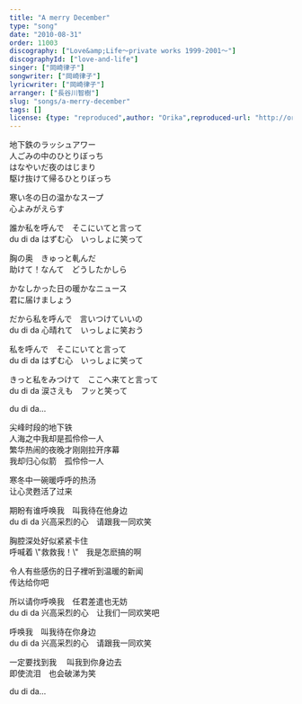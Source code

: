 ```yaml
---
title: "A merry December"
type: "song"
date: "2010-08-31"
order: 11003
discography: ["Love&amp;Life〜private works 1999-2001〜"]
discographyId: ["love-and-life"]
singer: ["岡崎律子"]
songwriter: ["岡崎律子"]
lyricwriter: ["岡崎律子"]
arranger: ["長谷川智樹"]
slug: "songs/a-merry-december"
tags: []
license: {type: "reproduced",author: "Orika",reproduced-url: "http://orikamushi.myweb.hinet.net/",reproduced-website: "織歌蟲網站"}
---
```


地下鉄のラッシュアワー   
人ごみの中のひとりぼっち   
はなやいだ夜のはじまり   
駆け抜けて帰るひとりぼっち   
  
寒い冬の日の温かなスープ　   
心よみがえらす   
  
誰か私を呼んで　そこにいてと言って   
du di da はずむ心　いっしょに笑って   
  
胸の奥　きゅっと軋んだ   
助けて！なんて　どうしたかしら   
  
かなしかった日の暖かなニュース   
君に届けましょう   
  
だから私を呼んで　言いつけていいの   
du di da 心晴れて　いっしょに笑おう   
  
私を呼んで　そこにいてと言って   
du di da はずむ心　いっしょに笑って   
  
きっと私をみつけて　ここへ来てと言って   
du di da 涙さえも　フッと笑って   
  
du di da…  
  
尖峰时段的地下铁   
人海之中我却是孤伶伶一人   
繁华热闹的夜晚才刚刚拉开序幕   
我却归心似箭　孤伶伶一人   
  
寒冬中一碗暖呼呼的热汤　   
让心灵甦活了过来   
  
期盼有谁呼唤我　叫我待在他身边   
du di da 兴高采烈的心　请跟我一同欢笑   
  
胸腔深处好似紧紧卡住   
呼喊着 \\"救救我！\\"　我是怎麽搞的啊   
  
令人有些感伤的日子裡听到温暖的新闻   
传达给你吧   
  
所以请你呼唤我　任君差遣也无妨   
du di da 兴高采烈的心　让我们一同欢笑吧   
  
呼唤我　叫我待在你身边   
du di da 兴高采烈的心　请跟我一同欢笑   
  
一定要找到我 　叫我到你身边去   
即使流泪　也会破涕为笑   
  
du di da…
